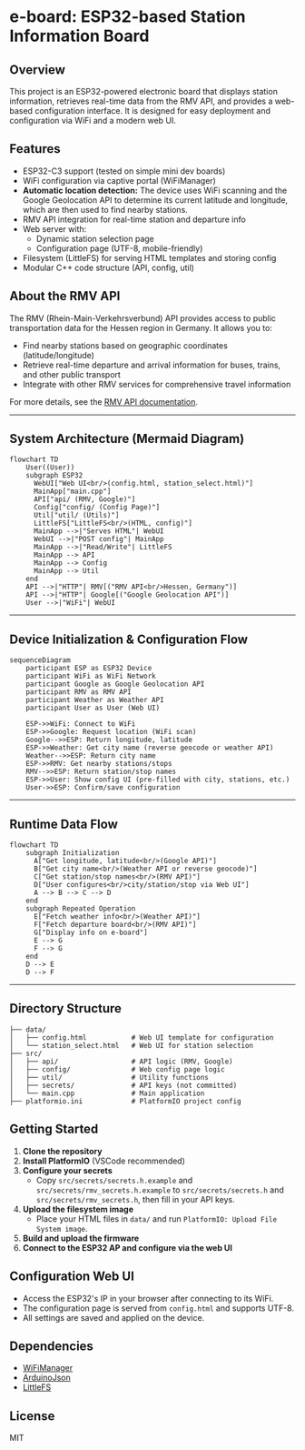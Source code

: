 # e-board: ESP32-based Station Information Board

## Overview
This project is an ESP32-powered electronic board that displays station information, retrieves real-time data from the RMV API, and provides a web-based configuration interface. It is designed for easy deployment and configuration via WiFi and a modern web UI.

## Features
- ESP32-C3 support (tested on simple mini dev boards)
- WiFi configuration via captive portal (WiFiManager)
- **Automatic location detection:** The device uses WiFi scanning and the Google Geolocation API to determine its current latitude and longitude, which are then used to find nearby stations.
- RMV API integration for real-time station and departure info
- Web server with:
  - Dynamic station selection page
  - Configuration page (UTF-8, mobile-friendly)
- Filesystem (LittleFS) for serving HTML templates and storing config
- Modular C++ code structure (API, config, util)

## About the RMV API
The RMV (Rhein-Main-Verkehrsverbund) API provides access to public transportation data for the Hessen region in Germany. It allows you to:
- Find nearby stations based on geographic coordinates (latitude/longitude)
- Retrieve real-time departure and arrival information for buses, trains, and other public transport
- Integrate with other RMV services for comprehensive travel information

For more details, see the [RMV API documentation](https://www.rmv.de/c/de/hapi/overview).

---

## System Architecture (Mermaid Diagram)
```mermaid
flowchart TD
    User((User))
    subgraph ESP32
      WebUI["Web UI<br/>(config.html, station_select.html)"]
      MainApp["main.cpp"]
      API["api/ (RMV, Google)"]
      Config["config/ (Config Page)"]
      Util["util/ (Utils)"]
      LittleFS["LittleFS<br/>(HTML, config)"]
      MainApp -->|"Serves HTML"| WebUI
      WebUI -->|"POST config"| MainApp
      MainApp -->|"Read/Write"| LittleFS
      MainApp --> API
      MainApp --> Config
      MainApp --> Util
    end
    API -->|"HTTP"| RMV[("RMV API<br/>Hessen, Germany")]
    API -->|"HTTP"| Google[("Google Geolocation API")]
    User -->|"WiFi"| WebUI
```

---

## Device Initialization & Configuration Flow
```mermaid
sequenceDiagram
    participant ESP as ESP32 Device
    participant WiFi as WiFi Network
    participant Google as Google Geolocation API
    participant RMV as RMV API
    participant Weather as Weather API
    participant User as User (Web UI)

    ESP->>WiFi: Connect to WiFi
    ESP->>Google: Request location (WiFi scan)
    Google-->>ESP: Return longitude, latitude
    ESP->>Weather: Get city name (reverse geocode or weather API)
    Weather-->>ESP: Return city name
    ESP->>RMV: Get nearby stations/stops
    RMV-->>ESP: Return station/stop names
    ESP->>User: Show config UI (pre-filled with city, stations, etc.)
    User->>ESP: Confirm/save configuration
```

---

## Runtime Data Flow
```mermaid
flowchart TD
    subgraph Initialization
      A["Get longitude, latitude<br/>(Google API)"]
      B["Get city name<br/>(Weather API or reverse geocode)"]
      C["Get station/stop names<br/>(RMV API)"]
      D["User configures<br/>city/station/stop via Web UI"]
      A --> B --> C --> D
    end
    subgraph Repeated Operation
      E["Fetch weather info<br/>(Weather API)"]
      F["Fetch departure board<br/>(RMV API)"]
      G["Display info on e-board"]
      E --> G
      F --> G
    end
    D --> E
    D --> F
```

---

## Directory Structure
```
├── data/
│   ├── config.html           # Web UI template for configuration
│   └── station_select.html   # Web UI for station selection
├── src/
│   ├── api/                  # API logic (RMV, Google)
│   ├── config/               # Web config page logic
│   ├── util/                 # Utility functions
│   ├── secrets/              # API keys (not committed)
│   └── main.cpp              # Main application
├── platformio.ini            # PlatformIO project config
```

## Getting Started
1. **Clone the repository**
2. **Install PlatformIO** (VSCode recommended)
3. **Configure your secrets**
   - Copy `src/secrets/secrets.h.example` and `src/secrets/rmv_secrets.h.example` to `src/secrets/secrets.h` and `src/secrets/rmv_secrets.h`, then fill in your API keys.
4. **Upload the filesystem image**
   - Place your HTML files in `data/` and run `PlatformIO: Upload File System image`.
5. **Build and upload the firmware**
6. **Connect to the ESP32 AP and configure via the web UI**

## Configuration Web UI
- Access the ESP32's IP in your browser after connecting to its WiFi.
- The configuration page is served from `config.html` and supports UTF-8.
- All settings are saved and applied on the device.

## Dependencies
- [WiFiManager](https://github.com/tzapu/WiFiManager)
- [ArduinoJson](https://github.com/bblanchon/ArduinoJson)
- [LittleFS](https://github.com/lorol/LITTLEFS)

## License
MIT
